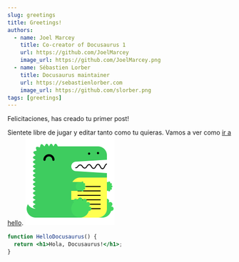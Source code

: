 ```yaml
---
slug: greetings
title: Greetings!
authors:
  - name: Joel Marcey
    title: Co-creator of Docusaurus 1
    url: https://github.com/JoelMarcey
    image_url: https://github.com/JoelMarcey.png
  - name: Sébastien Lorber
    title: Docusaurus maintainer
    url: https://sebastienlorber.com
    image_url: https://github.com/slorber.png
tags: [greetings]
---
```


Felicitaciones, has creado tu primer post!

Sientete libre de jugar y editar tanto como tu quieras.
Vamos a ver como [ir a hello](/docs/hello).
![Docusaurus logo](../../../static/img/docusaurus.png)

```jsx title="src/components/HelloDocusaurus.js"
function HelloDocusaurus() {
  return <h1>Hola, Docusaurus!</h1>;
}
```

